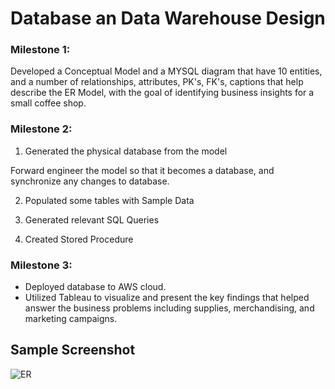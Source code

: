 # Database an Data Warehouse Design

### Milestone 1: 

Developed a Conceptual Model and a MYSQL diagram that have 10 entities, and a number of relationships, attributes, PK's, FK's, captions that help describe the ER Model, with the goal of identifying business insights for a small coffee shop.

### Milestone 2: 

1. Generated the physical database from the model 

  Forward engineer the model so that it becomes a database, and synchronize any changes to database.

2. Populated some tables with Sample Data

3. Generated relevant SQL Queries 

4. Created Stored Procedure

### Milestone 3: 
* Deployed database to AWS cloud. 
* Utilized Tableau to visualize and present the key findings that helped answer the business problems including supplies, merchandising, and marketing campaigns.

## Sample Screenshot

![ER](https://user-images.githubusercontent.com/60991189/101317333-27e84680-3813-11eb-9912-4710808ce1d6.PNG)
